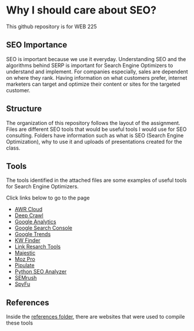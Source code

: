 # Why I should care about SEO?
This github repository is for WEB 225

## SEO Importance

SEO is important because we use it everyday. Understanding SEO and the algorithms behind SERP is important for Search Engine Optimizers to understand and implement. For companies especially, sales are dependent on where they rank. Having information on what customers prefer, internet marketers can target and optimize their content or sites for the targeted customer. 

## Structure

The organization of this repository follows the layout of the assignment. Files are different SEO tools that would be useful tools I would use for SEO consulting. Folders have information such as what is SEO (Search Engine Optimization), why to use it and uploads of presentations created for the class.

## Tools
The tools identified in the attached files are some examples of useful tools for Search Engine Optimizers. 

Click links below to go to the page

- [AWR Cloud](https://github.com/AC-BA/Why-I-should-care-about-SEO-/blob/main/AWR%20Cloud.md)
- [Deep Crawl](https://github.com/AC-BA/Why-I-should-care-about-SEO-/blob/main/DeepCrawl.md)
- [Google Analytics](https://github.com/AC-BA/Why-I-should-care-about-SEO-/blob/main/Google%20Analytics.md)
- [Google Search Console](https://github.com/AC-BA/Why-I-should-care-about-SEO-/blob/main/Google%20Search%20Console.md)
- [Google Trends](https://github.com/AC-BA/Why-I-should-care-about-SEO-/blob/main/Google%20Trends.md)
- [KW Finder](https://github.com/AC-BA/Why-I-should-care-about-SEO-/blob/main/KWFinder.md)
- [Link Resarch Tools](https://github.com/AC-BA/Why-I-should-care-about-SEO-/blob/main/LinkResearchTools.md)
- [Majestic](https://github.com/AC-BA/Why-I-should-care-about-SEO-/blob/main/Majestic.md)
- [Moz Pro](https://github.com/AC-BA/Why-I-should-care-about-SEO-/blob/main/Moz%20Pro.md)
- [Pipulate](https://github.com/AC-BA/Why-I-should-care-about-SEO-/blob/main/Pipulate.md)
- [Python SEO Analyzer](https://github.com/AC-BA/Why-I-should-care-about-SEO-/blob/main/Python%20SEO%20Analyzer.md)
- [SEMrush](https://github.com/AC-BA/Why-I-should-care-about-SEO-/blob/main/SEMrush.md)
- [SpyFu](https://github.com/AC-BA/Why-I-should-care-about-SEO-/blob/main/SpyFu.md)

## References
Inside the [references folder](https://github.com/AC-BA/Why-I-should-care-about-SEO-/tree/main/References), there are websites that were used to compile these tools
